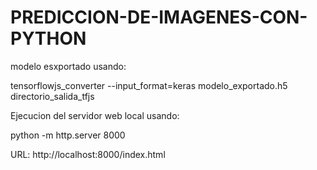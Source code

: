 # PREDICCION-DE-IMAGENES-CON-PYTHON

modelo esxportado usando:

tensorflowjs_converter --input_format=keras modelo_exportado.h5 directorio_salida_tfjs

Ejecucion del servidor web local usando:

python -m http.server 8000

URL: http://localhost:8000/index.html
